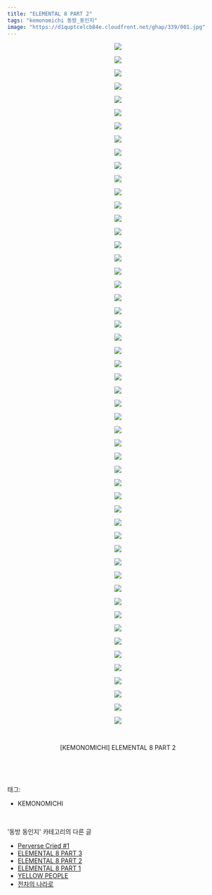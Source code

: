 ```yaml
---
title: "ELEMENTAL 8 PART 2"
tags: "kemonomichi 동방_동인지"
image: "https://d1quptcelcb84e.cloudfront.net/ghap/339/001.jpg"
---
```

<div class="article">
<p style="text-align: center; clear: none; float: none;"><img src="{{ site.imgserver8 }}/ghap/339/001.jpg"/></p>
<p style="text-align: center; clear: none; float: none;"><img src="{{ site.imgserver8 }}/ghap/339/002.jpg"/></p>
<p style="text-align: center; clear: none; float: none;"><img src="{{ site.imgserver8 }}/ghap/339/003.jpg"/></p>
<p style="text-align: center; clear: none; float: none;"><img src="{{ site.imgserver8 }}/ghap/339/004.jpg"/></p>
<p style="text-align: center; clear: none; float: none;"><img src="{{ site.imgserver8 }}/ghap/339/005.jpg"/></p>
<p style="text-align: center; clear: none; float: none;"><img src="{{ site.imgserver8 }}/ghap/339/006.jpg"/></p>
<p style="text-align: center; clear: none; float: none;"><img src="{{ site.imgserver8 }}/ghap/339/007.jpg"/></p>
<p style="text-align: center; clear: none; float: none;"><img src="{{ site.imgserver8 }}/ghap/339/008.jpg"/></p>
<p style="text-align: center; clear: none; float: none;"><img src="{{ site.imgserver8 }}/ghap/339/009.jpg"/></p>
<p style="text-align: center; clear: none; float: none;"><img src="{{ site.imgserver8 }}/ghap/339/010.jpg"/></p>
<p style="text-align: center; clear: none; float: none;"><img src="{{ site.imgserver8 }}/ghap/339/011.jpg"/></p>
<p style="text-align: center; clear: none; float: none;"><img src="{{ site.imgserver8 }}/ghap/339/012.jpg"/></p>
<p style="text-align: center; clear: none; float: none;"><img src="{{ site.imgserver8 }}/ghap/339/013.jpg"/></p>
<p style="text-align: center; clear: none; float: none;"><img src="{{ site.imgserver8 }}/ghap/339/014.jpg"/></p>
<p style="text-align: center; clear: none; float: none;"><img src="{{ site.imgserver8 }}/ghap/339/015.jpg"/></p>
<p style="text-align: center; clear: none; float: none;"><img src="{{ site.imgserver8 }}/ghap/339/016.jpg"/></p>
<p style="text-align: center; clear: none; float: none;"><img src="{{ site.imgserver8 }}/ghap/339/017.jpg"/></p>
<p style="text-align: center; clear: none; float: none;"><img src="{{ site.imgserver8 }}/ghap/339/018.jpg"/></p>
<p style="text-align: center; clear: none; float: none;"><img src="{{ site.imgserver8 }}/ghap/339/019.jpg"/></p>
<p style="text-align: center; clear: none; float: none;"><img src="{{ site.imgserver8 }}/ghap/339/020.jpg"/></p>
<p style="text-align: center; clear: none; float: none;"><img src="{{ site.imgserver8 }}/ghap/339/021.jpg"/></p>
<p style="text-align: center; clear: none; float: none;"><img src="{{ site.imgserver8 }}/ghap/339/022.jpg"/></p>
<p style="text-align: center; clear: none; float: none;"><img src="{{ site.imgserver8 }}/ghap/339/023.jpg"/></p>
<p style="text-align: center; clear: none; float: none;"><img src="{{ site.imgserver8 }}/ghap/339/024.jpg"/></p>
<p style="text-align: center; clear: none; float: none;"><img src="{{ site.imgserver8 }}/ghap/339/025.jpg"/></p>
<p style="text-align: center; clear: none; float: none;"><img src="{{ site.imgserver8 }}/ghap/339/026.jpg"/></p>
<p style="text-align: center; clear: none; float: none;"><img src="{{ site.imgserver8 }}/ghap/339/027.jpg"/></p>
<p style="text-align: center; clear: none; float: none;"><img src="{{ site.imgserver8 }}/ghap/339/028.jpg"/></p>
<p style="text-align: center; clear: none; float: none;"><img src="{{ site.imgserver8 }}/ghap/339/029.jpg"/></p>
<p style="text-align: center; clear: none; float: none;"><img src="{{ site.imgserver8 }}/ghap/339/030.jpg"/></p>
<p style="text-align: center; clear: none; float: none;"><img src="{{ site.imgserver8 }}/ghap/339/031.jpg"/></p>
<p style="text-align: center; clear: none; float: none;"><img src="{{ site.imgserver8 }}/ghap/339/032.jpg"/></p>
<p style="text-align: center; clear: none; float: none;"><img src="{{ site.imgserver8 }}/ghap/339/033.jpg"/></p>
<p style="text-align: center; clear: none; float: none;"><img src="{{ site.imgserver8 }}/ghap/339/034.jpg"/></p>
<p style="text-align: center; clear: none; float: none;"><img src="{{ site.imgserver8 }}/ghap/339/035.jpg"/></p>
<p style="text-align: center; clear: none; float: none;"><img src="{{ site.imgserver8 }}/ghap/339/036.jpg"/></p>
<p style="text-align: center; clear: none; float: none;"><img src="{{ site.imgserver8 }}/ghap/339/037.jpg"/></p>
<p style="text-align: center; clear: none; float: none;"><img src="{{ site.imgserver8 }}/ghap/339/038.jpg"/></p>
<p style="text-align: center; clear: none; float: none;"><img src="{{ site.imgserver8 }}/ghap/339/039.jpg"/></p>
<p style="text-align: center; clear: none; float: none;"><img src="{{ site.imgserver8 }}/ghap/339/040.jpg"/></p>
<p style="text-align: center; clear: none; float: none;"><img src="{{ site.imgserver8 }}/ghap/339/041.jpg"/></p>
<p style="text-align: center; clear: none; float: none;"><img src="{{ site.imgserver8 }}/ghap/339/042.jpg"/></p>
<p style="text-align: center; clear: none; float: none;"><img src="{{ site.imgserver8 }}/ghap/339/043.jpg"/></p>
<p style="text-align: center; clear: none; float: none;"><img src="{{ site.imgserver8 }}/ghap/339/044.jpg"/></p>
<p style="text-align: center; clear: none; float: none;"><img src="{{ site.imgserver8 }}/ghap/339/045.jpg"/></p>
<p style="text-align: center; clear: none; float: none;"><img src="{{ site.imgserver8 }}/ghap/339/046.jpg"/></p>
<p style="text-align: center; clear: none; float: none;"><img src="{{ site.imgserver8 }}/ghap/339/047.jpg"/></p>
<p style="text-align: center; clear: none; float: none;"><img src="{{ site.imgserver8 }}/ghap/339/048.jpg"/></p>
<p style="text-align: center; clear: none; float: none;"><img src="{{ site.imgserver8 }}/ghap/339/049.jpg"/></p>
<p style="text-align: center; clear: none; float: none;"><img src="{{ site.imgserver8 }}/ghap/339/050.jpg"/></p>
<p style="text-align: center; clear: none; float: none;"><img src="{{ site.imgserver8 }}/ghap/339/051.jpg"/></p>
<p style="text-align: center; clear: none; float: none;"><img src="{{ site.imgserver8 }}/ghap/339/052.jpg"/></p>
<p style="text-align: center; clear: none; float: none;"><br/></p>
<p style="text-align: center; clear: none; float: none;">[KEMONOMICHI] ELEMENTAL 8 PART 2</p>
<p><br/></p>
</div><br/>
<div class="tagTrail">
<p>태그: </p>
<ul>
<li>KEMONOMICHI</li>
</ul>
</div><br/>
<div class="another">
<p>'동방 동인지' 카테고리의 다른 글</p>
<ul>
<li><a href="/ghap_343">Perverse Cried #1</a></li>
<li><a href="/ghap_340">ELEMENTAL 8 PART 3</a></li>
<li><a href="/ghap_339">ELEMENTAL 8 PART 2</a></li>
<li><a href="/ghap_338">ELEMENTAL 8 PART 1</a></li>
<li><a href="/ghap_337">YELLOW PEOPLE</a></li>
<li><a href="/ghap_336">전차의 나라로</a></li>
</ul>
</div><br/>
<div class="cb_module cb_fluid">
<div class="cb_wrt cb_profile">
</div><!-- commentList close -->
</div><br/>
